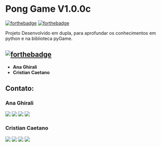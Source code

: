 # Pong Game V1.0.0c 

[![forthebadge](https://forthebadge.com/images/badges/made-with-python.svg)](https://forthebadge.com)
[![forthebadge](https://forthebadge.com/images/badges/open-source.svg)](https://forthebadge.com)

Projeto Desenvolvido em dupla, para aprofundar os conhecimentos em python e na biblioteca pyGame.


## [![forthebadge](https://forthebadge.com/images/badges/built-by-developers.svg)](https://forthebadge.com)

* **Ana Ghirali** 
* **Cristian Caetano** 

## Contato:

### Ana Ghirali

<a href = "https://github.com/Anaghirali"><img src="https://img.shields.io/badge/GitHub-100000?style=for-the-badge&logo=github&logoColor=white" target="_blank"></a>
<a href = "mailto:Anaghirali@gmail.com"><img src="https://img.shields.io/badge/Gmail-D14836?style=for-the-badge&logo=gmail&logoColor=white" target="_blank"></a>
<a href="https://www.linkedin.com/in/73b914222/" target="_blank"><img src="https://img.shields.io/badge/-LinkedIn-%230077B5?style=for-the-badge&logo=linkedin&logoColor=white" target="_blank"></a>
<a href = "https://www.instagram.com/anaghirali/"><img src="https://img.shields.io/badge/Instagram-E4405F?style=for-the-badge&logo=instagram&logoColor=white" target="_blank"></a>

### Cristian Caetano

<a href = "https://github.com/cristiancaetano29"><img src="https://img.shields.io/badge/GitHub-100000?style=for-the-badge&logo=github&logoColor=white" target="_blank"></a>
<a href = "mailto:cristiavaet@gmail.com"><img src="https://img.shields.io/badge/Gmail-D14836?style=for-the-badge&logo=gmail&logoColor=white" target="_blank"></a>
<a href="https://www.linkedin.com/in/cristian-c-6b2156224" target="_blank"><img src="https://img.shields.io/badge/-LinkedIn-%230077B5?style=for-the-badge&logo=linkedin&logoColor=white" target="_blank"></a>
<a href = "https://www.instagram.com/cristiancaetano.s/"><img src="https://img.shields.io/badge/Instagram-E4405F?style=for-the-badge&logo=instagram&logoColor=white" target="_blank"></a>

